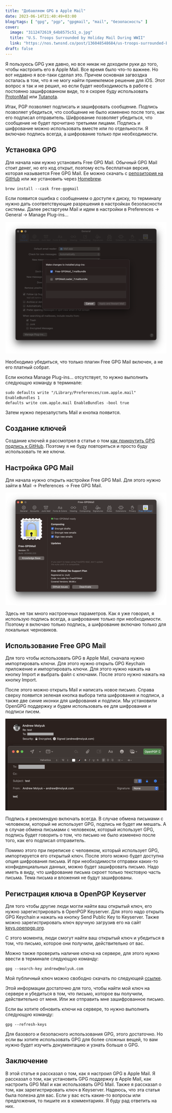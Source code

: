 ```yaml
---
title: "Добавляем GPG в Apple Mail"
date: 2023-06-14T21:40:49+03:00
blog/tags: [ "gpg", "pgp", "gpgmail", "mail", "безопасность" ]
cover:
  image: "3112472619_64b8575c51_o.jpg"
  title: "U.S. Troops Surrounded by Holiday Mail During WWII"
  link: "https://nos.twnsnd.co/post/136048548684/us-troops-surrounded-by-holiday-mail-during-wwii"
draft: false
---
```


Я пользуюсь GPG уже давно, но все никак не доходили руки до того, чтобы настроить его в Apple Mail. Все время было
что-то важнее. Но вот недавно я все-таки сделал это. Причем основная загвоздка осталась в том, что я не могу найти
приемлемое решение для iOS. Этот вопрос я так и не решил, но если будет необходимость в работе с постоянно зашифрованном
виде, то я скорее буду использовать [ProtonMail](https://protonmail.com/ru/) или [Tutanota](https://tutanota.com/ru/).

Итак, PGP позволяет подписать и зашифровать сообщение. Подпись позволяет убедиться, что сообщение не было изменено после
того, как его подписал отправитель. Шифрование позволяет убедиться, что сообщение не будет прочитано третьими лицами.
Подпись и шифрование можно использовать вместе или по отдельности. Я включаю подпись всегда, а шифрование только при
необходимости.

<!--more-->

## Установка GPG

Для начала нам нужно установить Free GPG Mail. Обычный GPG Mail стоит денег, но его код открыт, поэтому есть бесплатная
версия, которая называется Free GPG Mail. Ее можно скачать
с [репозитория на GitHub](https://github.com/Free-GPGMail/Free-GPGMail/releases) или же установить
через [Homebrew](https://brew.sh/).

```shell
brew install --cask free-gpgmail
```

Если появится ошибка с сообщением о доступе к диску, то терминалу нужно дать соответствующие разрешения в настройках
безопасности системы. Далее рестартуем Mail и идем в настройки в Preferences -> General -> Manage Plug-ins...

![mail-plugins.png](mail-plugins.png)

Необходимо убедиться, что только плагин Free GPG Mail включен, а не его платный собрат.

Если кнопка Manage Plug-ins... отсутствует, то нужно выполнить следующую команду в терминале:

```shell
sudo defaults write "/Library/Preferences/com.apple.mail" EnableBundles 1
defaults write com.apple.mail EnableBundles -bool true
```

Затем нужно перезапустить Mail и кнопка появится.

## Создание ключей

Создание ключей я рассмотрел в статье о том [как прикрутить GPG подпись к GitHub](/blog/howto-add-gpg-to-github/).
Поэтому я не буду повторяться и просто буду использовать те же ключи.

## Настройка GPG Mail

Для начала нужно открыть настройки Free GPG Mail. Для этого нужно зайти в Mail -> Preferences -> Free GPG Mail.

![mail-free-gpgmail.png](mail-free-gpgmail.png)

Здесь не так много настроечных параметров. Как я уже говорил, я использую подпись всегда, а шифрование только при
необходимости. Поэтому я включаю только подпись, а шифрование включаю только для локальных черновиков.

## Использование Free GPG Mail

Для того чтобы использовать GPG в Apple Mail, сначала нужно импортировать ключи. Для этого нужно открыть GPG Keychain
приложение и импортировать ключи. Для этого нужно нажать на кнопку Import и выбрать файл с ключами. После этого нужно
нажать на кнопку Import.

После этого можно открыть Mail и написать новое письмо. Справа сверху появится зеленая кнопка выбора типа шифрования и
подписи, а также две синие иконки для шифрования и подписи. Мы установили OpenGPG поддержку и будем использовать ее для
шифрования и подписи писем.

![mail-compose.png](mail-compose.png)

Подпись я рекомендую включать всегда. В случае обмена письмами с человеком, который не использует GPG, подпись не будет
им мешать. А в случае обмена письмами с человеком, который использует GPG, подпись будет говорить о том, что письмо не
было изменено после того, как его подписал отправитель.

Помимо этого при переписке с человеком, который использует GPG, импортируется его открытый ключ. После этого можно будет
доступна опция шифрования письма. И при необходимости отправки каких-то конфиденциальных данных, можно будет зашифровать
письмо. Надо иметь в виду, что шифрование письма скроет только текстовую часть письма. Тема письма и вложения не будут
зашифрованы.

## Регистрация ключа в OpenPGP Keyserver

Для того чтобы другие люди могли найти ваш открытый ключ, его нужно зарегистрировать в OpenPGP Keyserver. Для этого
надо открыть GPG Keychain и нажать на кнопку Send Public Key to Keyserver. Также можно зарегистрировать ключ вручную
загрузив его на сайт [keys.openpgp.org](https://keys.openpgp.org/).

С этого момента, люди смогут найти ваш открытый ключ и убедиться в том, что письмо, которое они получили, действительно
от вас.

Можно также проверить наличие ключа на сервере, для этого нужно ввести в терминале следующую команду:

```shell
gpg --search-key andrew@molyuk.com
```

Мой публичный ключ можно свободно скачать по
следующей [ссылке](https://keys.openpgp.org/vks/v1/by-fingerprint/5A462993E1691B4510390F6C8B43AD0BAE6616A7).

Этой информации достаточно для того, чтобы найти мой ключ на сервере и убедиться в том, что письмо, которое вы получили,
действительно от меня. Или же отправить мне зашифрованное письмо.

Если вы хотите обновить ключи на сервере, то нужно выполнить следующую команду:

```shell
gpg --refresh-keys
```

Для базового и безопасного использования GPG, этого достаточно. Но если вы хотите использовать GPG для более сложных
вещей, то вам нужно будет изучить документацию и узнать больше о GPG.

## Заключение

В этой статье я рассказал о том, как я настроил GPG в Apple Mail. Я рассказал о том, как установить GPG поддержку в
Apple Mail, как настроить GPG Mail и как использовать GPG Mail. Также я рассказал о том, как зарегистрировать ключ в
Keyserver. Надеюсь, что эта статья была полезна для вас. Если у вас есть какие-то вопросы или предложения, то пишите их
в комментариях. Я буду рад ответить на них.
